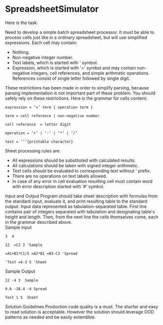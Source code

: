 # SpreadsheetSimulator
Here is the task:

Need to develop a simple batch spreadsheet processor. It must be able to process cells just like in a ordinary spreadsheet, but will use simplified expressions. Each cell may contain: 
- Nothing.
- Non-negative integer number. 
- Text labels, which is started with ' symbol. 
- Expression, which is started with '=' symbol and may contain non-negative integers, cell references, and simple arithmetic operations. References consist of single letter followed by single digit.   

These restrictions has been made in order to simplify parsing, because parsing implementation is not important part of these problem. You should safely rely on these restrictions. Here is the grammar for cells content:  
```
expression = ‘=’ term { operation term }

term = cell reference | non-negative number 

cell reference  = letter digit

operation = ‘+’ | ‘-‘ | ‘*’ | ‘/’ 

text = ‘’’{printable character}  
```

Sheet processing rules are: 
- All expressions should be substituted with calculated results. 
- All calculations should be taken with signed integer arithmetic. 
- Text cells should be evaluated to corresponding text without ' prefix.
- There are no operations on text labels allowed. 
- In case of any error in cell evaluation resulting cell must contain word with error description started with ‘#’ symbol.

Input and Output Program should take sheet description with formulas from the standard input, evaluate it, and print resulting table to the standard output. Input data represented as tabulation-separated table. First line contains pair of integers separated with tabulation and designating table's height and length. Then, from the next line the cells themselves come, each in the grammar described above.  
Sample Input
```
3  4

12  =C2 3 'Sample

=A1+B1*C1/5 =A2*B1 =B3-C3 'Spread

'Test =4-3 5 'Sheet  
```

Sample Output
```
12 -4 3  Sample

9.6 -38.4 -4 Spread

Test 1 5  Sheet  
```

Solution Guidelines
Production code quality is a must. The shorter and easy to read solution is acceptable. However the solution should leverage OOD patterns as needed and be easily extendible.  
